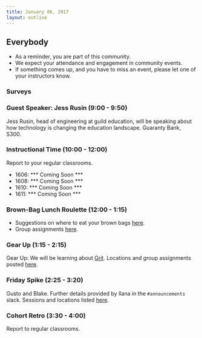 ```yaml
---
title: January 06, 2017
layout: outline
---
```


## Everybody

- As a reminder, you are part of this community.
- We expect your attendance and engagement in community events.
- If something comes up, and you have to miss an event, please let one of your instructors know.

### Surveys

### Guest Speaker: Jess Rusin (9:00 - 9:50)
Jess Rusin, head of engineering at guild education, will be speaking about how technology is changing the education landscape. Guaranty Bank, S300.

### Instructional Time (10:00 - 12:00)
Report to your regular classrooms.

* 1606: *** Coming Soon ***
* 1608: *** Coming Soon ***
* 1610: *** Coming Soon ***
* 1611: *** Coming Soon ***

### Brown-Bag Lunch Roulette (12:00 - 1:15)

* Suggestions on where to eat your brown bags [here](http://goo.gl/mHcSpv).
* Group assignments [here](https://github.com/turingschool/interdisciplinary-planning/blob/master/groups/20170106.markdown).

### Gear Up (1:15 - 2:15)

Gear Up: We will be learning about [Grit](https://github.com/turingschool/gear-up/blob/master/grit.markdown). Locations and group assignments posted [here](https://github.com/turingschool/interdisciplinary-planning/blob/master/groups/20170106.markdown).

### Friday Spike (2:25 - 3:20)
Gusto and Blake. Further details provided by Ilana in the `#announcements` slack. Sessions and locations listed [here](https://docs.google.com/spreadsheets/d/1K5JRLoSOHwv4SqE3B6uuXNFuZ9chn3Xop_9fpB9Wyh4/edit?usp=sharing).

### Cohort Retro (3:30 - 4:00)

Report to regular classrooms.
